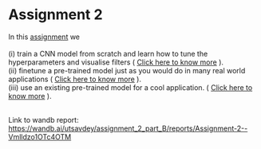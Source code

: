 # Assignment 2 #
In this [assignment](https://wandb.ai/miteshk/assignments/reports/Assignment-2--Vmlldzo0NjA1MTU) we </br></br>
(i) train a CNN model from scratch and learn how to tune the hyperparameters and visualise filters ( [Click here to know more](https://github.com/ArupDas15/cs6910_assignment2/blob/master/partA/README.md) ).</br>
(ii) finetune a pre-trained model just as you would do in many real world applications ( [Click here to know more](https://github.com/ArupDas15/cs6910_assignment2/blob/master/partB/README.md) ).</br>
(iii) use an existing pre-trained model for a cool application. ( [Click here to know more](https://github.com/ArupDas15/cs6910_assignment2/blob/master/partC/README.md) ). </br></br>

Link to wandb report: https://wandb.ai/utsavdey/assignment_2_part_B/reports/Assignment-2--Vmlldzo1OTc4OTM
